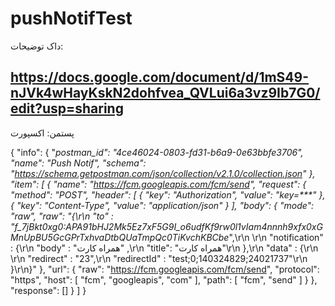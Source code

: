 # pushNotifTest

داک توضیحات:

https://docs.google.com/document/d/1mS49-nJVk4wHayKskN2dohfvea_QVLui6a3vz9Ib7G0/edit?usp=sharing
-----------------------------------------------------------
 پستمن:
اکسپورت

{
	"info": {
		"_postman_id": "4ce46024-0803-fd31-b6a9-0e63bbfe3706",
		"name": "Push Notif",
		"schema": "https://schema.getpostman.com/json/collection/v2.1.0/collection.json"
	},
	"item": [
		{
			"name": "https://fcm.googleapis.com/fcm/send",
			"request": {
				"method": "POST",
				"header": [
					{
						"key": "Authorization",
						"value": "key=***"
					},
					{
						"key": "Content-Type",
						"value": "application/json"
					}
				],
				"body": {
					"mode": "raw",
					"raw": "{\r\n \"to\" : \"f_7jBkt0xg0:APA91bHJ2Mk5Ez7xF5G9I_o6udfKf9rw0l1vIam4nnnh9xfx0xGMnUpBU5GcGPrTxhvaDtbQUaTmpQc0TiKvchKBCbe_\",\r\n \r\n \"notification\" : {\r\n     \"body\" : \"همراه کارت\" ,\r\n     \"title\": \"همراه کارت\"\r\n },\r\n \"data\" : {\r\n   \r\n     \"redirect\" : \"23\",\r\n     \"redirectId\" : \"test;0;140324829;24021737\"\r\n }\r\n}"
				},
				"url": {
					"raw": "https://fcm.googleapis.com/fcm/send",
					"protocol": "https",
					"host": [
						"fcm",
						"googleapis",
						"com"
					],
					"path": [
						"fcm",
						"send"
					]
				}
			},
			"response": []
		}
	]
}
